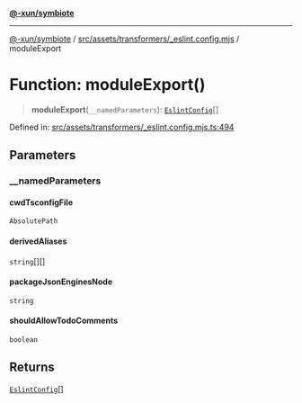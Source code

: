 [**@-xun/symbiote**](../../../../../README.md)

***

[@-xun/symbiote](../../../../../README.md) / [src/assets/transformers/\_eslint.config.mjs](../README.md) / moduleExport

# Function: moduleExport()

> **moduleExport**(`__namedParameters`): [`EslintConfig`](../type-aliases/EslintConfig.md)[]

Defined in: [src/assets/transformers/\_eslint.config.mjs.ts:494](https://github.com/Xunnamius/symbiote/blob/023107e8d1856ee3cd449bab77222ba9d9fdb206/src/assets/transformers/_eslint.config.mjs.ts#L494)

## Parameters

### \_\_namedParameters

#### cwdTsconfigFile

`AbsolutePath`

#### derivedAliases

`string`[][]

#### packageJsonEnginesNode

`string`

#### shouldAllowTodoComments

`boolean`

## Returns

[`EslintConfig`](../type-aliases/EslintConfig.md)[]
